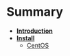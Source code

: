 # Summary

* [**Introduction**](README.md)
* [**Install**](install.md)
  * [CentOS](Centos/Install.md)

